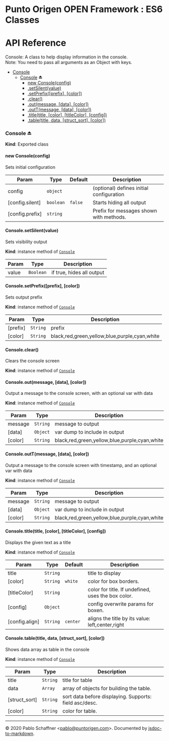 # Punto Origen OPEN Framework : ES6 Classes

# API Reference
Console: A class to help display information in the console.<br/>Note: You need to pass all arguments as an Object with keys.


* [Console](#module_Console)
    * [Console](#exp_module_Console--Console) ⏏
        * [new Console(config)](#new_module_Console--Console_new)
        * [.setSilent(value)](#module_Console--Console+setSilent)
        * [.setPrefix([prefix], [color])](#module_Console--Console+setPrefix)
        * [.clear()](#module_Console--Console+clear)
        * [.out(message, [data], [color])](#module_Console--Console+out)
        * [.outT(message, [data], [color])](#module_Console--Console+outT)
        * [.title(title, [color], [titleColor], [config])](#module_Console--Console+title)
        * [.table(title, data, [struct_sort], [color])](#module_Console--Console+table)

<a name="exp_module_Console--Console"></a>

### Console ⏏
**Kind**: Exported class  
<a name="new_module_Console--Console_new"></a>

#### new Console(config)
Sets initial configuration


| Param | Type | Default | Description |
| --- | --- | --- | --- |
| config | <code>object</code> |  | (optional) defines initial configuration |
| [config.silent] | <code>boolean</code> | <code>false</code> | Starts hiding all output |
| [config.prefix] | <code>string</code> |  | Prefix for messages shown with methods. |

<a name="module_Console--Console+setSilent"></a>

#### Console.setSilent(value)
Sets visibility output

**Kind**: instance method of [<code>Console</code>](#exp_module_Console--Console)  

| Param | Type | Description |
| --- | --- | --- |
| value | <code>Boolean</code> | if true, hides all output |

<a name="module_Console--Console+setPrefix"></a>

#### Console.setPrefix([prefix], [color])
Sets output prefix

**Kind**: instance method of [<code>Console</code>](#exp_module_Console--Console)  

| Param | Type | Description |
| --- | --- | --- |
| [prefix] | <code>String</code> | prefix |
| [color] | <code>String</code> | black,red,green,yellow,blue,purple,cyan,white |

<a name="module_Console--Console+clear"></a>

#### Console.clear()
Clears the console screen

**Kind**: instance method of [<code>Console</code>](#exp_module_Console--Console)  
<a name="module_Console--Console+out"></a>

#### Console.out(message, [data], [color])
Output a message to the console screen, with an optional var with data

**Kind**: instance method of [<code>Console</code>](#exp_module_Console--Console)  

| Param | Type | Description |
| --- | --- | --- |
| message | <code>String</code> | message to output |
| [data] | <code>Object</code> | var dump to include in output |
| [color] | <code>String</code> | black,red,green,yellow,blue,purple,cyan,white |

<a name="module_Console--Console+outT"></a>

#### Console.outT(message, [data], [color])
Output a message to the console screen with timestamp, and an optional var with data

**Kind**: instance method of [<code>Console</code>](#exp_module_Console--Console)  

| Param | Type | Description |
| --- | --- | --- |
| message | <code>String</code> | message to output |
| [data] | <code>Object</code> | var dump to include in output |
| [color] | <code>String</code> | black,red,green,yellow,blue,purple,cyan,white |

<a name="module_Console--Console+title"></a>

#### Console.title(title, [color], [titleColor], [config])
Displays the given text as a title

**Kind**: instance method of [<code>Console</code>](#exp_module_Console--Console)  

| Param | Type | Default | Description |
| --- | --- | --- | --- |
| title | <code>String</code> |  | title to display |
| [color] | <code>String</code> | <code>white</code> | color for box borders. |
| [titleColor] | <code>String</code> |  | color for title. If undefined, uses the box color. |
| [config] | <code>Object</code> |  | config overwrite params for boxen. |
| [config.align] | <code>String</code> | <code>center</code> | aligns the title by its value: left,center,right |

<a name="module_Console--Console+table"></a>

#### Console.table(title, data, [struct_sort], [color])
Shows data array as table in the console

**Kind**: instance method of [<code>Console</code>](#exp_module_Console--Console)  

| Param | Type | Description |
| --- | --- | --- |
| title | <code>String</code> | title for table |
| data | <code>Array</code> | array of objects for building the table. |
| [struct_sort] | <code>String</code> | sort data before displaying. Supports: field asc/desc. |
| [color] | <code>String</code> | color for table. |


* * *

&copy; 2020 Pablo Schaffner &lt;pablo@puntorigen.com&gt;.
Documented by [jsdoc-to-markdown](https://github.com/jsdoc2md/jsdoc-to-markdown).